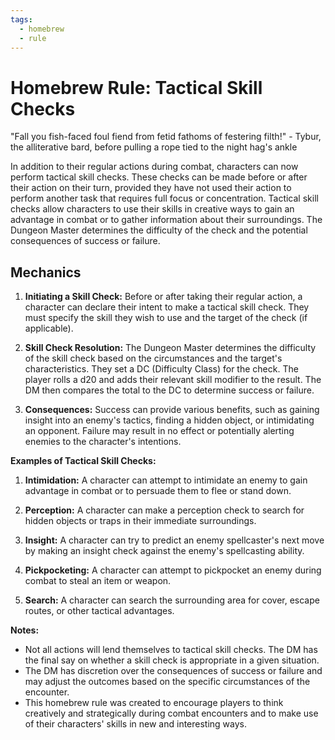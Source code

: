 ```yaml
---
tags:
  - homebrew
  - rule
---
```

# Homebrew Rule: Tactical Skill Checks

"Fall you fish-faced foul fiend from fetid fathoms of festering filth!" - Tybur, the alliterative bard, before pulling a rope tied to the night hag's ankle

In addition to their regular actions during combat, characters can now perform tactical skill checks. These checks can be made before or after their action on their turn, provided they have not used their action to perform another task that requires full focus or concentration. Tactical skill checks allow characters to use their skills in creative ways to gain an advantage in combat or to gather information about their surroundings. The Dungeon Master determines the difficulty of the check and the potential consequences of success or failure.

## Mechanics

1. **Initiating a Skill Check:** Before or after taking their regular action, a character can declare their intent to make a tactical skill check. They must specify the skill they wish to use and the target of the check (if applicable).

2. **Skill Check Resolution:** The Dungeon Master determines the difficulty of the skill check based on the circumstances and the target's characteristics. They set a DC (Difficulty Class) for the check. The player rolls a d20 and adds their relevant skill modifier to the result. The DM then compares the total to the DC to determine success or failure.

4. **Consequences:** Success can provide various benefits, such as gaining insight into an enemy's tactics, finding a hidden object, or intimidating an opponent. Failure may result in no effect or potentially alerting enemies to the character's intentions.

**Examples of Tactical Skill Checks:**

1. **Intimidation:** A character can attempt to intimidate an enemy to gain advantage in combat or to persuade them to flee or stand down.

2. **Perception:** A character can make a perception check to search for hidden objects or traps in their immediate surroundings.

3. **Insight:** A character can try to predict an enemy spellcaster's next move by making an insight check against the enemy's spellcasting ability.

4. **Pickpocketing:** A character can attempt to pickpocket an enemy during combat to steal an item or weapon.

5. **Search:** A character can search the surrounding area for cover, escape routes, or other tactical advantages.

**Notes:**

- Not all actions will lend themselves to tactical skill checks. The DM has the final say on whether a skill check is appropriate in a given situation.
- The DM has discretion over the consequences of success or failure and may adjust the outcomes based on the specific circumstances of the encounter.
- This homebrew rule was created to encourage players to think creatively and strategically during combat encounters and to make use of their characters' skills in new and interesting ways.

